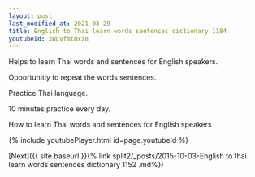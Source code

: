 ```yaml
---
layout: post
last_modified_at: 2021-03-29
title: English to Thai learn words sentences dictionary 1184 
youtubeId: 3WLvfmtDxz8
---
```

 
 
Helps to learn Thai words and sentences for English speakers.

Opportunitiy to repeat the words sentences. 

Practice Thai language. 
 
10 minutes practice every day. 
 
How to learn Thai words and sentences for English speakers 
 
{% include youtubePlayer.html id=page.youtubeId %}
 
 
[Next]({{ site.baseurl }}{% link  split2/_posts/2015-10-03-English to thai learn words sentences dictionary 1152 .md%})
 
